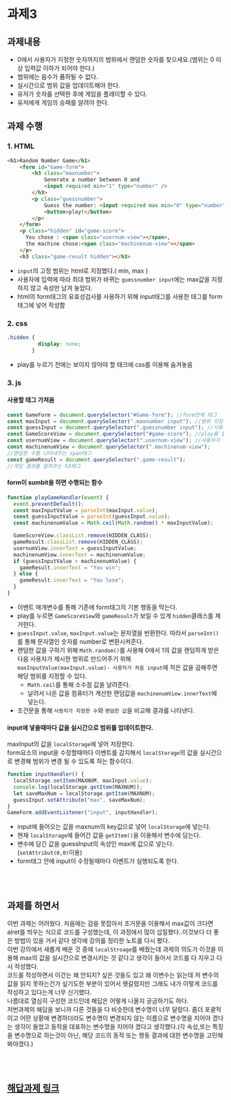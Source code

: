 # 과제3
## 과제내용
+ 0에서 사용자가 지정한 숫자까지의 범위에서 랜덤한 숫자를 찾으세요.(범위는 0 이상 입력값 이하가 되어야 한다.)
+ 범위에는 음수가 폼하될 수 없다.
+ 실시간으로 범위 값을 업데이트해야 한다.
+ 유저가 숫자를 선택한 후에 게임을 플레이할 수 있다.
+ 유저에게 게임의 승패를 알려야 한다.

## 과제 수행
### 1. HTML
```html
<h1>Random Number Game</h1>
    <form id="Game-form">
        <h3 class="maxnumber">
            Generate a number between 0 and
            <input required min="1" type="number" />
        </h3>
        <p class="guessnumber">
            Guess the number: <input required max min="0" type="number" />
            <button>play!</button>
        </p>
    </form>
    <p class="hidden" id="game-score">
      You chose : <span class="usernum-view"></span>,
      the machine chose:<span class="machinenum-view"></span>
    </p>
    <h3 class="game-result hidden"></h3>
```
+ `input`의 고정 범위는 html로 지정했다.( min, max )
+ 사용자에 입력에 따라 최대 범위가 바뀌는 `guessnumber input`에는 max값을 지정하지 않고 속성만 남겨 놓았다.
+ html의 form태그의 유효성검사를 사용하기 위해 input태그를 사용한 태그를 form태그에 넣어 작성함

### 2. css
```css
.hidden {
          display: none;
        }
```
+ play를 누르기 전에는 보이지 않아야 할 태크에 css를 이용해 숨겨놓음

### 3. js
#### 사용할 태그 가져옴
```javascript
const GameForm = document.querySelector("#Game-form"); //form전체 태그
const maxInput = document.querySelector(".maxnumber input"); //범위 지정 input태그
const guessInput = document.querySelector(".guessnumber input"); //사용자가 숫자를 입력하는 input 태그
const GameScoreView = document.querySelector("#game-score"); //play를 눌렀을때 나타나는 태그
const usernumView = document.querySelector(".usernum-view"); //사용자가 선택한 숫자를 보여주는 span태그
const machinenumView = document.querySelector(".machinenum-view");
//랜덤한 수를 나타내주는 span태그
const gameResult = document.querySelector(".game-result");
//게임 결과를 알려주는 h3태그

```
#### form이 sumbit을 하면 수행되는 함수

```javascript
function playGameHandler(event) {
  event.preventDefault();
  const maxInputValue = parseInt(maxInput.value);
  const guessInputValue = parseInt(guessInput.value);
  const machinenumValue = Math.ceil(Math.random() * maxInputValue);

  GameScoreView.classList.remove(HIDDEN_CLASS);
  gameResult.classList.remove(HIDDEN_CLASS);
  usernumView.innerText = guessInputValue;
  machinenumView.innerText = machinenumValue;
  if (guessInputValue > machinenumValue) {
    gameResult.innerText = "You win";
  } else {
    gameResult.innerText = "You lose";
  }
}
```
+ 이벤트 매개변수를 통해 기존에 form태그의 기본 행동을 막는다.
+ play를 누르면 `GameScoreView`와 `gameResult`가 보일 수 있게 `hidden`클래스를 제거한다.
+ `guessInput.value`, `maxInput.value`는 문자열을 반환한다. 따라서 `parseInt()`를 통해 문자열인 숫자를 number로 변환시켜준다.
+ 랜덤한 값을 구하기 위해 `Math.random()`를 사용해 0에서 1의 값을 랜덤하게 받은 다음 사용자가 제시한 범위로 만드어주기 위해 `maxInputValue(maxInput.value)- 사용자가 처음 input`에 적은 값을 곱해주면 해당 범위를 지정할 수 있다.
  + `Math.ceil`를 통해 소수점 값을 날려준다. 
  + 날려서 나온 값을 컴퓨터가 계산한 랜덤값을 `machinenumView.innerText`에 넣는다.
+ 조건문을 통해 `사용자가 지정한 수`와 `랜덤한 값`을 비교해 결과를 나타낸다.

#### input에 넣을때마다 값을 실시간으로 범위를 업데이트한다.
maxInput의 값을 `localStorage`에 넣어 저장한다.<br>
form요소의 input을 수정할때마다 이벤트를 감지해서 `localStorage`의 값을 실시간으로 변경해 범위가 변경 될 수 있도록 하는 함수이다.

```javascript
function inputHandler() {
  localStorage.setItem(MAXNUM, maxInput.value);
  console.log(localStorage.getItem(MAXNUM));
  let saveMaxNum = localStorage.getItem(MAXNUM);
  guessInput.setAttribute("max", saveMaxNum);
}
GameForm.addEventListener("input", inputHandler);
```
+ input에 들어오는 값을 maxnum의 key값으로 넣어 `localStorage`에 넣는다.
+ 현재 `localStorage`에 들어간 값을 `getItem()`을 이용해서 변수에 담는다.
+ 변수에 담긴 값을 guessInput의 속성인 max에 값으로 넣는다.(`setAttribut(0,0)`이용)
+ form태그 안에 input이 수정될때마다 이벤트가 실행되도록 한다.
<br>
<br>


## 과제를 하면서
이번 과제는 어려웠다.
처음에는 감을 못잡아서 조거문을 이용해서 max값이 크다면 alret를 띄우는 식으로 코드를 구성했는데, 이 과정에서 많이 삽질했다..이것보다 더 좋은 방법이 있을 거서 같다 생각에 강의를 정리한 노트를 다시 봤다.<br>
이번 강의에서 새롭게 배운 것 중에 `localStroage`를 배웠는데 과제의 의도가 이것을 이용해 max의 값을 실시간으로 변경시키는 것 같다고 생각이 들어서 코드를 다 지우고 다시 작성했다.<br>
코드를 작성하면서 이건는 왜 안되지? 싶은 것들도 있고 왜 이변수는 읽는데 저 변수의 값을 읽지 못하는건가 싶기도한 부분이 있어서 헷갈렸지만 그래도 내가 이렇게 코드를 작성하고 있다는게 너무 신기했다. <br>
나름대로 열심히 구성한 코드인데 해답은 어떻게 나올지 궁금하기도 하다.<br>
저번과제의 해답을 보니까 다른 것들을 다 비슷한데 변수명이 너무 달랐다. 좀더 포괄적이고 어떤 상황에 변경하더라도 변수명이 변경되지 않는 이름으로 변수명을 지어야 겠다는 생각이 들었고 동작을 대표하는 변수명을 지어야 겠다고 생각했다.(각 속성,또는 특징을 변수명으로 하는것이 아닌, 해당 코드의 동작 또는 행동 결과에 대한 변수명을 고민해봐야겠다.)

<br>
<br>


## [해답과제 링크](https://codesandbox.io/s/a07solution-fnylk?file=/src/index.js)